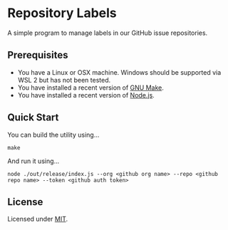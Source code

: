 # Repository Labels

A simple program to manage labels in our GitHub issue repositories.

## Prerequisites

* You have a Linux or OSX machine. Windows should be supported via WSL 2 but has not been tested.
* You have installed a recent version of [GNU Make](https://www.gnu.org/software/make/).
* You have installed a recent version of [Node.js](https://nodejs.org/).

## Quick Start

You can build the utility using...

```
make
```

And run it using...

```
node ./out/release/index.js --org <github org name> --repo <github repo name> --token <github auth token>
```

## License

Licensed under [MIT](https://choosealicense.com/licenses/mit/).